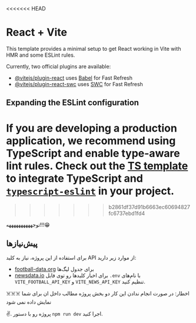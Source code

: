 <<<<<<< HEAD
# React + Vite

This template provides a minimal setup to get React working in Vite with HMR and some ESLint rules.

Currently, two official plugins are available:

- [@vitejs/plugin-react](https://github.com/vitejs/vite-plugin-react/blob/main/packages/plugin-react/README.md) uses [Babel](https://babeljs.io/) for Fast Refresh
- [@vitejs/plugin-react-swc](https://github.com/vitejs/vite-plugin-react-swc) uses [SWC](https://swc.rs/) for Fast Refresh

## Expanding the ESLint configuration

If you are developing a production application, we recommend using TypeScript and enable type-aware lint rules. Check out the [TS template](https://github.com/vitejs/vite/tree/main/packages/create-vite/template-react-ts) to integrate TypeScript and [`typescript-eslint`](https://typescript-eslint.io) in your project.
=======
 
>>>>>>> b2861df37d91b6663ec60694827fc6737ebd1fd4





توجههههههههههه!!!😁

## پیش‌نیازها

برای استفاده از این پروژه، نیاز به کلید API از موارد زیر دارید:
- [football-data.org](https://www.football-data.org/client/register) برای جدول لیگ‌ها
- [newsdata.io](https://newsdata.io/search-news) برای اخبار
کلیدها رو توی فایل `.env` با نام‌های `VITE_FOOTBALL_API_KEY` و `VITE_NEWS_API_KEY` تنظیم کنید.

☠️☠️☠️
اخطار: در صورت انجام ندادن این کار دو  بخش پروژه  مطالب داخل ان برای شما نمایش  داده نمی شود  


✌️. پروژه رو با دستور `npm run dev` اجرا کنید.
